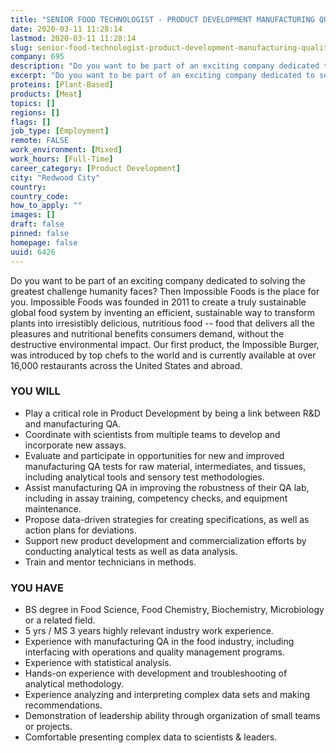 ```yaml
---
title: "SENIOR FOOD TECHNOLOGIST - PRODUCT DEVELOPMENT MANUFACTURING QUALITY"
date: 2020-03-11 11:28:14
lastmod: 2020-03-11 11:28:14
slug: senior-food-technologist-product-development-manufacturing-quality-6426
company: 695
description: "Do you want to be part of an exciting company dedicated to solving the greatest challenge humanity faces? Then Impossible Foods is the place for you. Impossible Foods was founded in 2011 to create a truly sustainable global food system by inventing an efficient, sustainable way to transform plants into irresistibly delicious, nutritious food -- food that delivers all the pleasures and nutritional benefits consumers demand, without the destructive environmental impact."
excerpt: "Do you want to be part of an exciting company dedicated to solving the greatest challenge humanity faces? Then Impossible Foods is the place for you. Impossible Foods was founded in 2011 to create a truly sustainable global food system by inventing an efficient, sustainable way to transform plants into irresistibly delicious, nutritious food -- food that delivers all the pleasures and nutritional benefits consumers demand, without the destructive environmental impact."
proteins: [Plant-Based]
products: [Meat]
topics: []
regions: []
flags: []
job_type: [Employment]
remote: FALSE
work_environment: [Mixed]
work_hours: [Full-Time]
career_category: [Product Development]
city: "Redwood City"
country: 
country_code: 
how_to_apply: ""
images: []
draft: false
pinned: false
homepage: false
uuid: 6426
---
```

Do you want to be part of an exciting company dedicated to solving the
greatest challenge humanity faces? Then Impossible Foods is the place
for you. Impossible Foods was founded in 2011 to create a truly
sustainable global food system by inventing an efficient, sustainable
way to transform plants into irresistibly delicious, nutritious food \--
food that delivers all the pleasures and nutritional benefits consumers
demand, without the destructive environmental impact. Our first product,
the Impossible Burger, was introduced by top chefs to the world and is
currently available at over 16,000 restaurants across the United States
and abroad.

### YOU WILL

-   Play a critical role in Product Development by being a link between
    R&D and manufacturing QA.
-   Coordinate with scientists from multiple teams to develop and
    incorporate new assays.
-   Evaluate and participate in opportunities for new and improved
    manufacturing QA tests for raw material, intermediates, and tissues,
    including analytical tools and sensory test methodologies.
-   Assist manufacturing QA in improving the robustness of their QA lab,
    including in assay training, competency checks, and equipment
    maintenance.
-   Propose data-driven strategies for creating specifications, as well
    as action plans for deviations.
-   Support new product development and commercialization efforts by
    conducting analytical tests as well as data analysis.
-   Train and mentor technicians in methods.

### YOU HAVE

-   BS degree in Food Science, Food Chemistry, Biochemistry,
    Microbiology or a related field.
-   5 yrs / MS 3 years highly relevant industry work experience.
-   Experience with manufacturing QA in the food industry, including
    interfacing with operations and quality management programs.
-   Experience with statistical analysis.
-   Hands-on experience with development and troubleshooting of
    analytical methodology.
-   Experience analyzing and interpreting complex data sets and making
    recommendations.
-   Demonstration of leadership ability through organization of small
    teams or projects.
-   Comfortable presenting complex data to scientists & leaders.
